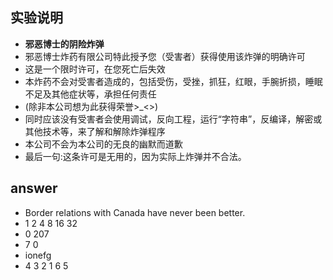 ## 实验说明
- **邪恶博士的阴险炸弹**
- 邪恶博士炸药有限公司特此授予您（受害者）获得使用该炸弹的明确许可
- 这是一个限时许可，在您死亡后失效
- 本炸药不会对受害者造成的，包括受伤，受挫，抓狂，红眼，手腕折损，睡眠不足及其他症状等，承担任何责任
- (除非本公司想为此获得荣誉>_<>)
- 同时应该没有受害者会使用调试，反向工程，运行“字符串”，反编译，解密或其他技术等，来了解和解除炸弹程序
- 本公司不会为本公司的无良的幽默而道歉
- 最后一句:这条许可是无用的，因为实际上炸弹并不合法。

## answer
- Border relations with Canada have never been better.
- 1 2 4 8 16 32
- 0 207
- 7 0
- ionefg
- 4 3 2 1 6 5
